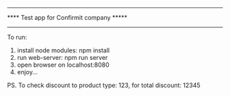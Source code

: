 *****************************************
**** Test app for Confirmit company *****
*****************************************
To run:
1. install node modules: npm install
2. run web-server: npm run server
3. open browser on localhost:8080
4. enjoy...

PS. To check discount to product type: 123, for total discount: 12345